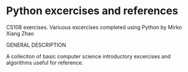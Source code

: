 # Python excercises and references
CS108 exercises. Variuous excercises completed using Python by Mirko Xiang Zhao

GENERAL DESCRIPTION

A colleciton of basic computer science introductory excercises and algorithms useful for reference.

